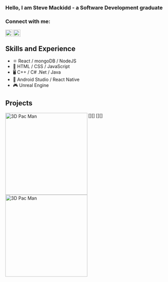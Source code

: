 ### Hello, I am Steve Mackidd - a Software Development graduate

### Connect with me:

[<img align = "left" alt="twitter" width = 22px src="https://img.icons8.com/doodle/48/000000/twitter--v1.png"/>][twitter]
[<img align = "left" alt="linkedin" width = 22px src="https://img.icons8.com/doodle/48/000000/linkedin--v2.png"/>][linkedin]

<br />

## Skills and Experience

- ⚛ React / mongoDB / NodeJS
- 📡 HTML / CSS / JavaScript
- 🖥 C++ / C# .Net / Java
- 📲 Android Studio / React Native
- 🎮 Unreal Engine

## Projects
[<img align = "left" alt="3D Pac Man" width = 256px src = "https://media.giphy.com/media/1t8sJK5oei0DHxccTU/giphy.gif" />][]
[<img align = "left" alt="3D Pac Man" width = 256px src = "https://media.giphy.com/media/TMDftB6RMFpGUXB0ZF/giphy.gif" />][]

[twitter]: https://twitter.com/stevemackidd
[linkedin]: https://www.linkedin.com/in/stephen-mackidd-6a1572106/
